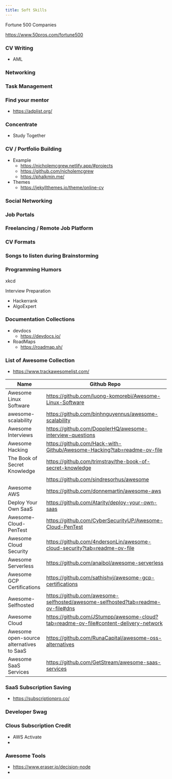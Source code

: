 ```yaml
---
title: Soft Skills
---
```


Fortune 500 Companies

https://www.50pros.com/fortune500

### CV Writing 

- AML 

### Networking 

### Task Management 


### Find your mentor 

- https://adplist.org/


### Concentrate

- Study Together 

### CV / Portfolio Building 

- Example 
  - https://nicholemcgrew.netlify.app/#projects
  - https://github.com/nicholemcgrew
  - https://phalkmin.me/
- Themes 
  - https://jekyllthemes.io/theme/online-cv

### Social Networking 

### Job Portals

### Freelancing / Remote Job Platform

### CV Formats

### Songs to listen during Brainstorming

### Programming Humors

xkcd

Interview Preparation 
- Hackerrank
- AlgoExpert

### Documentation Collections

- devdocs 
  - https://devdocs.io/
- RoadMaps
  - https://roadmap.sh/


### List of Awesome Collection

- https://www.trackawesomelist.com/

| Name                                     | Github Repo                                                                          |
|------------------------------------------|--------------------------------------------------------------------------------------|
| Awesome Linux Software                   | https://github.com/luong-komorebi/Awesome-Linux-Software                             |
| awesome-scalability                      | https://github.com/binhnguyennus/awesome-scalability                                 |
| Awesome Interviews                       | https://github.com/DopplerHQ/awesome-interview-questions                             |
| Awesome Hacking                          | https://github.com/Hack-with-Github/Awesome-Hacking?tab=readme-ov-file               |
| The Book of Secret Knowledge             | https://github.com/trimstray/the-book-of-secret-knowledge                            |
|                                          | https://github.com/sindresorhus/awesome                                              |
| Awesome AWS                              | https://github.com/donnemartin/awesome-aws                                           |
| Deploy Your Own SaaS                     | https://github.com/Atarity/deploy-your-own-saas                                      |
| Awesome-Cloud-PenTest                    | https://github.com/CyberSecurityUP/Awesome-Cloud-PenTest                             |
| Awesome Cloud Security                   | https://github.com/4ndersonLin/awesome-cloud-security?tab=readme-ov-file             |
| Awesome Serverless                       | https://github.com/anaibol/awesome-serverless                                        |
| Awesome GCP Certifications               | https://github.com/sathishvj/awesome-gcp-certifications                              |
| Awesome-Selfhosted                       | https://github.com/awesome-selfhosted/awesome-selfhosted?tab=readme-ov-file#dns      |
| Awesome Cloud                            | https://github.com/JStumpp/awesome-cloud?tab=readme-ov-file#content-delivery-network |
| Awesome open-source alternatives to SaaS | https://github.com/RunaCapital/awesome-oss-alternatives                              |
| Awesome SaaS Services                    | https://github.com/GetStream/awesome-saas-services                                   |


### SaaS Subscription Saving 

- https://subscriptionpro.co/

### Developer Swag

### Clous Subscription Credit 

- AWS Activate 
- 


### Awesome Tools

- https://www.eraser.io/decision-node
- 